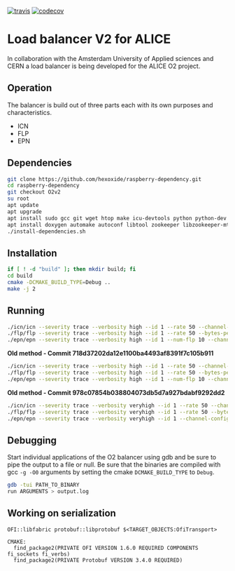 [![travis](https://api.travis-ci.com/hexoxide/O2-Balancer2.svg?branch=master)](https://travis-ci.com/hexoxide/O2-Balancer2) [![codecov](https://codecov.io/gh/hexoxide/O2-Balancer2/branch/master/graph/badge.svg)](https://codecov.io/gh/hexoxide/O2-Balancer2)

# Load balancer V2 for ALICE
In collaboration with the Amsterdam University of Applied sciences and CERN a load balancer is being developed for the ALICE O2 project.

## Operation
The balancer is build out of three parts each with its own purposes and characteristics. 

* ICN
* FLP
* EPN

## Dependencies

```bash
git clone https://github.com/hexoxide/raspberry-dependency.git
cd raspberry-dependency
git checkout O2v2
su root
apt update
apt upgrade
apt install sudo gcc git wget htop make icu-devtools python python-dev ant libcppunit-dev 
apt install doxygen automake autoconf libtool zookeeper libzookeeper-mt-dev
./install-dependencies.sh
```

## Installation

```bash
if [ ! -d "build" ]; then mkdir build; fi
cd build
cmake -DCMAKE_BUILD_TYPE=Debug ..
make -j 2
```

## Running

```bash
./icn/icn --severity trace --verbosity high --id 1 --rate 50 --channel-config name=broadcast,type=push,method=bind,rateLogging=1,address=tcp://*:5005 name=feedback,type=sub,method=bind,rateLogging=1,address=tcp://*:5000
./flp/flp --severity trace --verbosity high --id 1 --rate 50 --bytes-per-message 2097152 --channel-config name=1,type=push,method=bind,address=tcp://*:5555,rateLogging=1 name=broadcast,type=pull,method=connect,rateLogging=1,address=tcp://localhost:5005
./epn/epn --severity trace --verbosity high --id 1 --num-flp 10 --channel-config name=1,type=pull,method=connect,address=tcp://localhost:5555,rateLogging=1 name=feedback,type=pub,method=connect,address=tcp://localhost:5000
```

**Old method - Commit 718d37202da12e1100ba4493af8391f7c105b911**

```bash
./icn/icn --severity trace --verbosity high --id 1 --rate 50 --channel-config name=broadcast,type=pub,method=bind,rateLogging=1,address=tcp://*:5005 name=feedback,type=sub,method=bind,rateLogging=1,address=tcp://*:5000
./flp/flp --severity trace --verbosity high --id 1 --rate 50 --bytes-per-message 2097152 --channel-config name=1,type=push,method=bind,address=tcp://*:5555,rateLogging=1 name=broadcast,type=sub,method=connect,rateLogging=1,address=tcp://localhost:5005
./epn/epn --severity trace --verbosity high --id 1 --num-flp 10 --channel-config name=1,type=pull,method=connect,address=tcp://localhost:5555,rateLogging=1 name=feedback,type=pub,method=connect,address=tcp://localhost:5000
```

**Old method - Commit 978c07854b038804073db5d7a927bdabf9292dd2**

```bash
./icn/icn --severity trace --verbosity veryhigh --id 1 --rate 50 --channel-config name=broadcast,type=pub,method=bind,rateLogging=1,address=tcp://*:5005 name=feedback,type=pull,method=bind,rateLogging=1,address=tcp://*:5000
./flp/flp --severity trace --verbosity veryhigh --id 1 --rate 50 --bytes-per-message 2097152 --channel-config name=1,type=push,method=bind,address=tcp://*:5555,rateLogging=1 name=broadcast,type=sub,method=connect,rateLogging=1,address=tcp://localhost:5005
./epn/epn --severity trace --verbosity veryhigh --id 1 --channel-config name=1,type=pull,method=connect,address=tcp://localhost:5555,rateLogging=1 name=feedback,type=push,method=connect,address=tcp://localhost:5000
```

## Debugging
Start individual applications of the O2 balancer using gdb and be sure to pipe the output to a file or null. Be sure that the binaries are compiled with gcc `-g -O0` arguments by setting the cmake `DCMAKE_BUILD_TYPE` to `Debug`.

```bash
gdb -tui PATH_TO_BINARY
run ARGUMENTS > output.log
```

## Working on serialization

```
OFI::libfabric protobuf::libprotobuf $<TARGET_OBJECTS:OfiTransport>

CMAKE:
  find_package2(PRIVATE OFI VERSION 1.6.0 REQUIRED COMPONENTS fi_sockets fi_verbs)
  find_package2(PRIVATE Protobuf VERSION 3.4.0 REQUIRED)
```